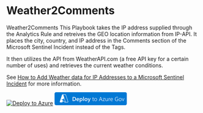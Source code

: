 # Weather2Comments

Weather2Comments
This Playbook takes the IP address supplied through the Analytics Rule and retreives the GEO location information from IP-API. It places the city, country, and IP address in the Comments section of the Microsoft Sentinel Incident instead of the Tags.

It then utilizes the API from WeatherAPI.com (a free API key for a certain number of uses) and retrieves the current weather conditions.

See <a href="pendingurl" target="_blank">How to Add Weather data for IP Addresses to a Microsoft Sentinel Incident</a> for more information.

[![Deploy to Azure](https://aka.ms/deploytoazurebutton)](https://portal.azure.com/#create/Microsoft.Template/uri/https%3A%2F%2Fraw.githubusercontent.com%2Frod-trent%2FSentinelPlaybooks%2Fmaster%2FWeather2Comments%2Fazuredeploy.json)
[![Deploy to Azure](https://raw.githubusercontent.com/Azure/azure-quickstart-templates/master/1-CONTRIBUTION-GUIDE/images/deploytoazuregov.png)](https://portal.azure.com/#create/Microsoft.Template/uri/https%3A%2F%2Fraw.githubusercontent.com%2Frod-trent%2FSentinelPlaybooks%2Fmaster%2FWeather2Comments%2Fazuredeploy.json)

